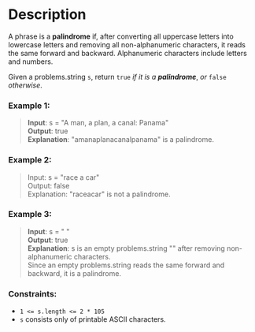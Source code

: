 # Description
A phrase is a **palindrome** if, after converting all uppercase letters into lowercase letters and removing all non-alphanumeric characters, it reads the same forward and backward. Alphanumeric characters include letters and numbers.

Given a problems.string `s`, return `true` _if it is a **palindrome**_, _or_ `false` _otherwise_.



### **Example 1:**

>**Input**: s = "A man, a plan, a canal: Panama"  
**Output**: true  
**Explanation**: "amanaplanacanalpanama" is a palindrome.

### Example 2:

>Input: s = "race a car"  
Output: false  
Explanation: "raceacar" is not a palindrome.  
### Example 3:

>**Input**: s = " "  
**Output**: true  
**Explanation**: s is an empty problems.string "" after removing non-alphanumeric characters.  
Since an empty problems.string reads the same forward and backward, it is a palindrome.  


### Constraints:

* `1 <= s.length <= 2 * 105`
* `s` consists only of printable ASCII characters.